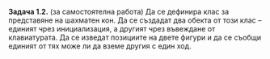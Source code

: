 **Задача 1.2.** (за самостоятелна работа) Да се дефинира клас за представяне на шахматен кон. Да се създадат два обекта от този клас – единият чрез инициализация, а другият чрез въвеждане от клавиатурата. Да се изведат позициите на двете фигури и да се съобщи единият от тях може ли да вземе другия с един ход.